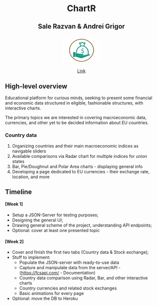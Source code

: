 <h1 align=center> ChartR </h1>
<h2 align=center> Sale Razvan & Andrei Grigor </h2>
<h2 align=center><img src="imagini/homeWallpaper.png" height="75" width="125"></h2>

<p align=center><a href="https://salerazvan.github.io/home">Link</a></p>

## High-level overview ## 
Educational platform for curious minds, seeking to present some financial and economic data structured in eligible, fashionable structures, with interactive charts.

The primary topics we are interested in covering macroeconomic data, currencies, and other yet to be decided information about EU countries. 

  ### Country data ###
  1) Organizing countries and their main macroeconomic indices as navigable sliders
  2) Available comparisons via Radar chart for multiple indices for union states
  3) Bar, Pie/Doughnut and Polar Area charts - displaying general info
  4) Developing a page dedicated to EU currencies - their exchange rate, location, and more

## Timeline ##

  #### [Week 1] ####
  - Setup a JSON-Server for testing purposes;
  - Designing the general UI;
  - Drawing general scheme of the project, understanding API endpoints;
  - Optional: cover at least one presented topic

  #### [Week 2] ####
  - Cover and finish the first two tabs (Country data & Stock exchange);
  - Stuff to implement: 
    - Populate the JSON-server with ready-to-use data
    - Capture and manipulate data from the server/API - (https://fcsapi.com/ - Documentation)
    - Country data comparison using Radar, Bar, and other interactive charts
    - Country currencies and related stock exchanges
    - Basic animations for every page
  - Optional: move the DB to Heroku

